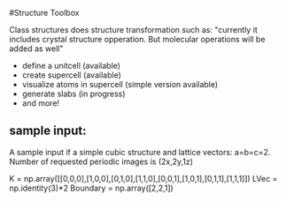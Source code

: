 #Structure Toolbox

Class structures does structure transformation such as:
"currently it includes crystal structure opperation. But molecular operations will be added as well"

- define  a unitcell (available)
- create supercell (available)
- visualize atoms in supercell (simple version available)
- generate slabs (in progress)
- and more!

## sample input:

A sample input if a simple cubic structure and lattice vectors: a=b=c=2. 
Number of requested periodic images is (2x,2y,1z) 

K = np.array([[0,0,0],[1,0,0],[0,1,0],[1,1,0],[0,0,1],[1,0,1],[0,1,1],[1,1,1]])
LVec = np.identity(3)*2
Boundary = np.array([2,2,1])




